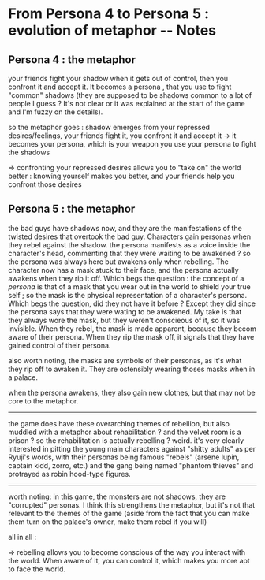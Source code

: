 # From Persona 4 to Persona 5 : evolution of metaphor -- Notes

## Persona 4 : the metaphor

your friends fight your shadow when it gets out of control, then you confront it and accept it. It becomes a persona , that you use to fight "common" shadows (they are supposed to be shadows common to a lot of people I guess ? It's not clear or it was explained at the start of the game and I'm fuzzy on the details).

so the metaphor goes : shadow emerges from your repressed desires/feelings, your friends fight it, you confront it and accept it 
    -> it becomes your persona, which is your weapon
    you use your persona to fight the shadows

=> confronting your repressed desires allows you to "take on" the world better : knowing yourself makes you better, and your friends help you confront those desires



## Persona 5 : the metaphor

the bad guys have shadows now, and they are the manifestations of the twisted desires that overtook the bad guy. Characters gain personas when they rebel against the shadow.
the persona manifests as a voice inside the character's head, commenting that they were waiting to be awakened ? so the persona was always here but awakens only when rebelling. The character now has a mask stuck to their face, and the persona actually awakens when they rip it off. 
Which begs the question : the concept of a *persona* is that of a mask that you wear out in the world to shield your true self ; so the mask is the physical representation of a character's persona. Which begs the question, did they not have it before ? Except they did since the persona says that they were wating to be awakened. My take is that they always wore the mask, but they weren't conscieous of it, so it was invisible. When they rebel, the mask is made apparent, because they becom aware of their persona. When they rip the mask off, it signals that they have gained control of their persona. 

also worth noting, the masks are symbols of their personas, as it's what they rip off to awaken it. They are ostensibly wearing thoses masks when in a palace. 

when the persona awakens, they also gain new clothes, but that may not be core to the metaphor.


--- 

the game does have these overarching themes of rebellion, but also muddled with a metaphor about rehabilitation ? and the velvet room is a prison ? so the rehabilitation is actually rebelling ? weird.
it's very clearly interested in pitting the young main characters against "shitty adults" as per Ryuji's words, with their personas being famous "rebels" (arsene lupin, captain kidd, zorro, etc.) and the gang being named "phantom thieves" and protrayed as robin hood-type figures.

---

worth noting: in this game, the monsters are not shadows, they are "corrupted" personas. I think this strengthens the metaphor, but it's not that relevant to the themes of the game (aside from the fact that you can make them turn on the palace's owner, make them rebel if you will)

all in all :

=> rebelling allows you to become conscious of the way you interact with the world. When aware of it, you can control it, which makes you more apt to face the world.


